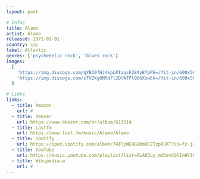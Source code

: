 ```yaml
---
layout: post

# Infos
title: Alamo
artist: Alamo
released: 1971-01-01
country: 🇺🇸
label: Atlantic
genres: ['psychedelic rock', 'blues rock']
images:
  [
    'https://img.discogs.com/qYB30fHJ4kpLPIaqsF284yEYpPE=/fit-in/600x562/filters:strip_icc():format(jpeg):mode_rgb():quality(90)/discogs-images/R-3097702-1443307438-7125.jpeg.jpg',
    'https://img.discogs.com/sTVZXg8NRd7l2DlWTPlQ6bXzw6k=/fit-in/600x560/filters:strip_icc():format(jpeg):mode_rgb():quality(90)/discogs-images/R-3097702-1443307440-9405.jpeg.jpg',
  ]

# Links
links:
  - title: Amazon
    url: #
  - title: Deezer
    url: https://www.deezer.com/br/album/613514
  - title: Lastfm
    url: https://www.last.fm/music/Alamo/Alamo
  - title: Spotify
    url: https://open.spotify.com/album/74IljWE4GODmUC2Tzp8CKT?si=fz-jr0e_Qsa8548yRpDtBg
  - title: YouTube
    url: https://music.youtube.com/playlist?list=OLAK5uy_mdDevCGlInHY10lhrkNv7c9TOJP4F68Xo
  - title: Wikipedia-w
    url: #
---
```

